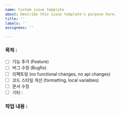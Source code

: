 ```yaml
---
name: Custom issue template
about: Describe this issue template's purpose here.
title: ''
labels: ''
assignees: ''

---
```


### 목적 :

-   [ ] 기능 추가 (Feature)
-   [ ] 버그 수정 (Bugfix)
-   [ ] 리팩토링 (no functional changes, no api changes)
-   [ ] 코드 스타일 개선 (formatting, local variables)
-   [ ] 문서 수정
-   [ ] 기타 :

### 작업 내용 :

<!-- 작업할 내용을 정리합니다. -->
